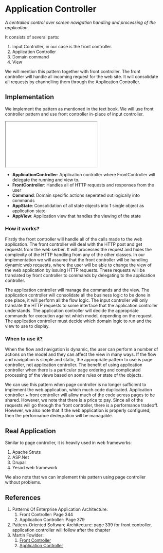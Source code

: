 # Application Controller

*A centralied control over screen navigation handling and processing of the application.*

It consists of several parts:

1. Input Controller, in our case is the front controller.
1. Application Controller
1. Domain command
1. View

We will mention this pattern together with front controller. The front controller will handle all incoming request for the web site. It will consolidate all requests by channelling them through the Application Controller.

## Implementation

We implement the pattern as mentioned in the text book. We will use front controller pattern and use front controller in-place of input controller.

<iframe src="uml/appController"></iframe>

* **ApplicationController**: Application controller where FrontController will delegate the running and view to.
* **FrontController**: Handles all of HTTP requests and responses from the user
* **Command**: Domain specific actions seperated out logically into commands
* **AppState**: Consolidation of all state objects into 1 single object as application state
* **AppView**: Application view that handles the viewing of the state

### How it works?

Firstly the front controller will handle all of the calls made to the web application. The front controller will deal with the HTTP post and get requests from the web serber. It will processes the request and hides the complexity of the HTTP handling from any of the other classes. In our implementation we will assume that the front controller will be handling dynamic web requests, where the user will be able to change the view of the web application by issuing HTTP requests. These requests will be translated by front controller to commands by delegating to the application controller.

The application controller will manage the commands and the view. The application controller will consolidate all the business logic to be done in one place, it will perform all the flow logic. The input controller will only translate the HTTP requests to some interface that the application controller understands. The application controller will decide the appropriate commands for execution against which model, depending on the request. The application controller must decide which domain logic to run and the view to use to display.

### When to use it?

When the flow and navigation is dynamic, the user can perform a number of actions on the model and they can affect the view in many ways. If the flow and navigation is simple and static, the appropriate pattern to use is page controller, not application controller. The benefit of using application controller when there is a particular page ordering and complicated processing of the views based on some rules or state of the objects.

We can use this pattern when page controller is no longer sufficient to implement the web application, which much code duplicated. Application controller + front controller will allow much of the code across pages to be shared. However, we note that there is a price to pay. Since all of the requests will go through the front controller, there is a performance tradeoff. However, we also note that if the web application is properly configured, then the performance dedegration will be managable.

## Real Application

Similar to page controller, it is heavily used in web frameworks:

1. Apache Struts
1. ASP.Net
1. Drupal
1. Yesod web framework

We also note that we can implement this pattern using page controller without problems.

## References

1. Patterns Of Enterprise Application Architecture: 
	1. Front Controller: Page 344
	1. Application Controller: Page 379
1. Pattern-Oriented Software Architecture: page 339 for front controller, application controller will follow after the chapter
1. Martin Fowlder:
	1. [Front Controller](https://martinfowler.com/eaaCatalog/frontController.html)
	1. [Application Controller](https://martinfowler.com/eaaCatalog/applicationController.html)

